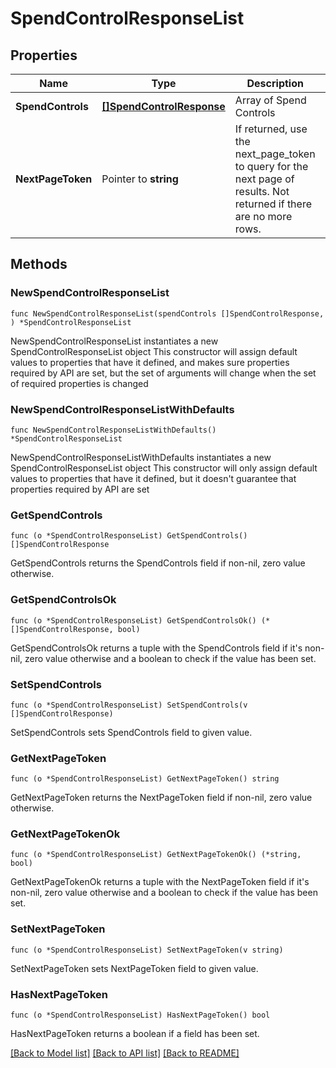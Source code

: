 # SpendControlResponseList

## Properties

Name | Type | Description | Notes
------------ | ------------- | ------------- | -------------
**SpendControls** | [**[]SpendControlResponse**](SpendControlResponse.md) | Array of Spend Controls | 
**NextPageToken** | Pointer to **string** | If returned, use the next_page_token to query for the next page of results. Not returned if there are no more rows. | [optional] 

## Methods

### NewSpendControlResponseList

`func NewSpendControlResponseList(spendControls []SpendControlResponse, ) *SpendControlResponseList`

NewSpendControlResponseList instantiates a new SpendControlResponseList object
This constructor will assign default values to properties that have it defined,
and makes sure properties required by API are set, but the set of arguments
will change when the set of required properties is changed

### NewSpendControlResponseListWithDefaults

`func NewSpendControlResponseListWithDefaults() *SpendControlResponseList`

NewSpendControlResponseListWithDefaults instantiates a new SpendControlResponseList object
This constructor will only assign default values to properties that have it defined,
but it doesn't guarantee that properties required by API are set

### GetSpendControls

`func (o *SpendControlResponseList) GetSpendControls() []SpendControlResponse`

GetSpendControls returns the SpendControls field if non-nil, zero value otherwise.

### GetSpendControlsOk

`func (o *SpendControlResponseList) GetSpendControlsOk() (*[]SpendControlResponse, bool)`

GetSpendControlsOk returns a tuple with the SpendControls field if it's non-nil, zero value otherwise
and a boolean to check if the value has been set.

### SetSpendControls

`func (o *SpendControlResponseList) SetSpendControls(v []SpendControlResponse)`

SetSpendControls sets SpendControls field to given value.


### GetNextPageToken

`func (o *SpendControlResponseList) GetNextPageToken() string`

GetNextPageToken returns the NextPageToken field if non-nil, zero value otherwise.

### GetNextPageTokenOk

`func (o *SpendControlResponseList) GetNextPageTokenOk() (*string, bool)`

GetNextPageTokenOk returns a tuple with the NextPageToken field if it's non-nil, zero value otherwise
and a boolean to check if the value has been set.

### SetNextPageToken

`func (o *SpendControlResponseList) SetNextPageToken(v string)`

SetNextPageToken sets NextPageToken field to given value.

### HasNextPageToken

`func (o *SpendControlResponseList) HasNextPageToken() bool`

HasNextPageToken returns a boolean if a field has been set.


[[Back to Model list]](../README.md#documentation-for-models) [[Back to API list]](../README.md#documentation-for-api-endpoints) [[Back to README]](../README.md)


